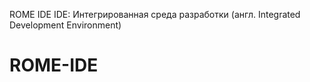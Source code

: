  ROME IDE
 IDE: Интегрированная среда разработки (англ. Integrated Development Environment) 

# ROME-IDE
